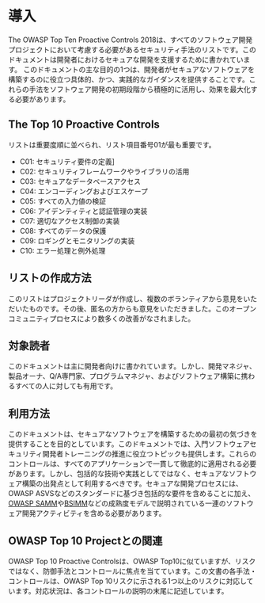 # 導入
The OWASP Top Ten Proactive Controls 2018は、すべてのソフトウェア開発プロジェクトにおいて考慮する必要があるセキュリティ手法のリストです。このドキュメントは開発者におけるセキュアな開発を支援するために書かれています。
このドキュメントの主な目的の1つは、開発者がセキュアなソフトウェアを構築するのに役立つ具体的、かつ、実践的なガイダンスを提供することです。これらの手法をソフトウェア開発の初期段階から積極的に活用し、効果を最大化する必要があります。

## The Top 10 Proactive Controls
リストは重要度順に並べられ、リスト項目番号01が最も重要です。
- C01: セキュリティ要件の定義]
- C02: セキュリティフレームワークやライブラリの活用
- C03: セキュアなデータベースアクセス
- C04: エンコーディングおよびエスケープ
- C05: すべての入力値の検証
- C06: アイデンティティと認証管理の実装
- C07: 適切なアクセス制御の実装
- C08: すべてのデータの保護
- C09: ロギングとモニタリングの実装
- C10: エラー処理と例外処理

## リストの作成方法
このリストはプロジェクトリーダが作成し、複数のボランティアから意見をいただいたものです。その後、匿名の方からも意見をいただきました。このオープンコミュニティプロセスにより数多くの改善がなされました。

## 対象読者
このドキュメントは主に開発者向けに書かれています。しかし、開発マネジャ、製品オーナ、Q/A専門家、プログラムマネジャ、およびソフトウェア構築に携わるすべての人に対しても有用です。

## 利用方法
このドキュメントは、セキュアなソフトウェアを構築するための最初の気づきを提供することを目的としています。このドキュメントでは、入門ソフトウェアセキュリティ開発者トレーニングの推進に役立つトピックも提供します。これらのコントロールは、すべてのアプリケーションで一貫して徹底的に適用される必要があります。しかし、包括的な技術や実践としてではなく、セキュアなソフトウェア構築の出発点として利用するべきです。セキュアな開発プロセスには、OWASP ASVSなどのスタンダードに基づき包括的な要件を含めることに加え、[OWASP SAMM](https://www.owasp.org/index.php/OWASP_SAMM_Project)や[BSIMM](https://www.bsimm.com/)などの成熟度モデルで説明されている一連のソフトウェア開発アクティビティを含める必要があります。

## OWASP Top 10 Projectとの関連
OWASP Top 10 Proactive Controlsは、OWASP Top10に似ていますが、リスクではなく、防御手法とコントロールに焦点を当てています。この文書の各手法・コントロールは、OWASP Top 10リスクに示される1つ以上のリスクに対応しています。対応状況は、各コントロールの説明の末尾に記述しています。
